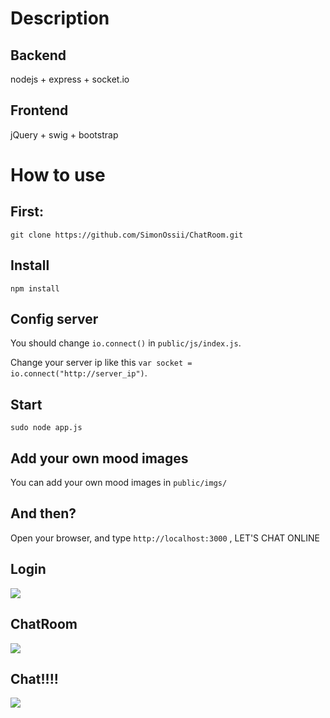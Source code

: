 Description
========================

Backend
------------

nodejs + express + socket.io

Frontend
--------------

jQuery + swig + bootstrap 

How to use
=========================

First:
-------------

    git clone https://github.com/SimonOssii/ChatRoom.git

Install
-----------

    npm install
    
Config server
----------------

You should change ``io.connect()`` in ``public/js/index.js``.

Change your server ip like this ``var socket = io.connect("http://server_ip")``.

Start
---------

    sudo node app.js 
    
Add your own mood images
------------------------------

You can add your own mood images in ``public/imgs/``


And then?
------------

Open your browser, and type ``http://localhost:3000`` , LET'S CHAT ONLINE

Login
--------------

![](https://raw2.github.com/SimonSun1988/ChatRoom/master/demo_image/login.png)

ChatRoom
------------------
![](https://raw2.github.com/SimonSun1988/ChatRoom/master/demo_image/index.png)

Chat!!!!
-------------

![](https://raw2.github.com/SimonSun1988/ChatRoom/master/demo_image/sendImage.png)
